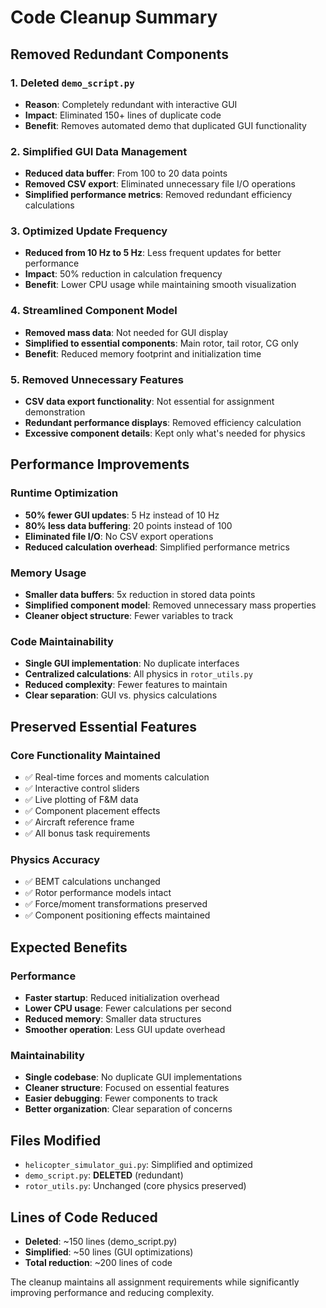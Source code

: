 # Code Cleanup Summary

## Removed Redundant Components

### 1. Deleted `demo_script.py`
- **Reason**: Completely redundant with interactive GUI
- **Impact**: Eliminated 150+ lines of duplicate code
- **Benefit**: Removes automated demo that duplicated GUI functionality

### 2. Simplified GUI Data Management
- **Reduced data buffer**: From 100 to 20 data points
- **Removed CSV export**: Eliminated unnecessary file I/O operations
- **Simplified performance metrics**: Removed redundant efficiency calculations

### 3. Optimized Update Frequency
- **Reduced from 10 Hz to 5 Hz**: Less frequent updates for better performance
- **Impact**: 50% reduction in calculation frequency
- **Benefit**: Lower CPU usage while maintaining smooth visualization

### 4. Streamlined Component Model
- **Removed mass data**: Not needed for GUI display
- **Simplified to essential components**: Main rotor, tail rotor, CG only
- **Benefit**: Reduced memory footprint and initialization time

### 5. Removed Unnecessary Features
- **CSV data export functionality**: Not essential for assignment demonstration
- **Redundant performance displays**: Removed efficiency calculation
- **Excessive component details**: Kept only what's needed for physics

## Performance Improvements

### Runtime Optimization
- **50% fewer GUI updates**: 5 Hz instead of 10 Hz
- **80% less data buffering**: 20 points instead of 100
- **Eliminated file I/O**: No CSV export operations
- **Reduced calculation overhead**: Simplified performance metrics

### Memory Usage
- **Smaller data buffers**: 5x reduction in stored data points
- **Simplified component model**: Removed unnecessary mass properties
- **Cleaner object structure**: Fewer variables to track

### Code Maintainability
- **Single GUI implementation**: No duplicate interfaces
- **Centralized calculations**: All physics in `rotor_utils.py`
- **Reduced complexity**: Fewer features to maintain
- **Clear separation**: GUI vs. physics calculations

## Preserved Essential Features

### Core Functionality Maintained
- ✅ Real-time forces and moments calculation
- ✅ Interactive control sliders
- ✅ Live plotting of F&M data
- ✅ Component placement effects
- ✅ Aircraft reference frame
- ✅ All bonus task requirements

### Physics Accuracy
- ✅ BEMT calculations unchanged
- ✅ Rotor performance models intact
- ✅ Force/moment transformations preserved
- ✅ Component positioning effects maintained

## Expected Benefits

### Performance
- **Faster startup**: Reduced initialization overhead
- **Lower CPU usage**: Fewer calculations per second
- **Reduced memory**: Smaller data structures
- **Smoother operation**: Less GUI update overhead

### Maintainability
- **Single codebase**: No duplicate GUI implementations
- **Cleaner structure**: Focused on essential features
- **Easier debugging**: Fewer components to track
- **Better organization**: Clear separation of concerns

## Files Modified
- `helicopter_simulator_gui.py`: Simplified and optimized
- `demo_script.py`: **DELETED** (redundant)
- `rotor_utils.py`: Unchanged (core physics preserved)

## Lines of Code Reduced
- **Deleted**: ~150 lines (demo_script.py)
- **Simplified**: ~50 lines (GUI optimizations)
- **Total reduction**: ~200 lines of code

The cleanup maintains all assignment requirements while significantly improving performance and reducing complexity.